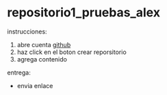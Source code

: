 # repositorio1_pruebas_alex

instrucciones:

1. abre cuenta [github](github.com)
2. haz click en el boton crear reporsitorio
3. agrega contenido

entrega:

- envia enlace
